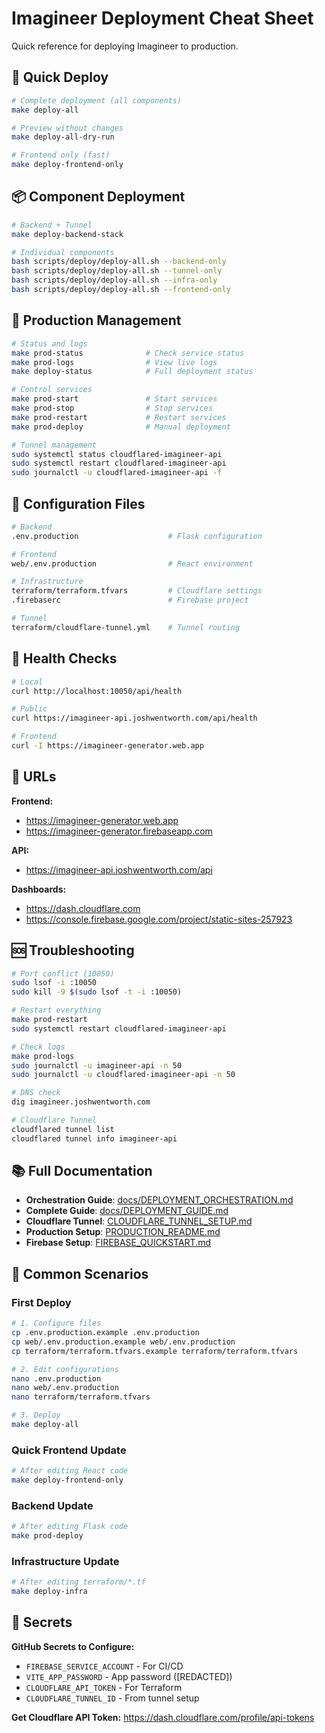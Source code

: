 # Imagineer Deployment Cheat Sheet

Quick reference for deploying Imagineer to production.

## 🚀 Quick Deploy

```bash
# Complete deployment (all components)
make deploy-all

# Preview without changes
make deploy-all-dry-run

# Frontend only (fast)
make deploy-frontend-only
```

## 📦 Component Deployment

```bash
# Backend + Tunnel
make deploy-backend-stack

# Individual components
bash scripts/deploy/deploy-all.sh --backend-only
bash scripts/deploy/deploy-all.sh --tunnel-only
bash scripts/deploy/deploy-all.sh --infra-only
bash scripts/deploy/deploy-all.sh --frontend-only
```

## 🔧 Production Management

```bash
# Status and logs
make prod-status              # Check service status
make prod-logs                # View live logs
make deploy-status            # Full deployment status

# Control services
make prod-start               # Start services
make prod-stop                # Stop services
make prod-restart             # Restart services
make prod-deploy              # Manual deployment

# Tunnel management
sudo systemctl status cloudflared-imagineer-api
sudo systemctl restart cloudflared-imagineer-api
sudo journalctl -u cloudflared-imagineer-api -f
```

## 🔑 Configuration Files

```bash
# Backend
.env.production                    # Flask configuration

# Frontend
web/.env.production                # React environment

# Infrastructure
terraform/terraform.tfvars         # Cloudflare settings
.firebaserc                        # Firebase project

# Tunnel
terraform/cloudflare-tunnel.yml    # Tunnel routing
```

## 🧪 Health Checks

```bash
# Local
curl http://localhost:10050/api/health

# Public
curl https://imagineer-api.joshwentworth.com/api/health

# Frontend
curl -I https://imagineer-generator.web.app
```

## 📍 URLs

**Frontend:**
- https://imagineer-generator.web.app
- https://imagineer-generator.firebaseapp.com

**API:**
- https://imagineer-api.joshwentworth.com/api

**Dashboards:**
- https://dash.cloudflare.com
- https://console.firebase.google.com/project/static-sites-257923

## 🆘 Troubleshooting

```bash
# Port conflict (10050)
sudo lsof -i :10050
sudo kill -9 $(sudo lsof -t -i :10050)

# Restart everything
make prod-restart
sudo systemctl restart cloudflared-imagineer-api

# Check logs
make prod-logs
sudo journalctl -u imagineer-api -n 50
sudo journalctl -u cloudflared-imagineer-api -n 50

# DNS check
dig imagineer.joshwentworth.com

# Cloudflare Tunnel
cloudflared tunnel list
cloudflared tunnel info imagineer-api
```

## 📚 Full Documentation

- **Orchestration Guide**: [docs/DEPLOYMENT_ORCHESTRATION.md](docs/DEPLOYMENT_ORCHESTRATION.md)
- **Complete Guide**: [docs/DEPLOYMENT_GUIDE.md](docs/DEPLOYMENT_GUIDE.md)
- **Cloudflare Tunnel**: [CLOUDFLARE_TUNNEL_SETUP.md](CLOUDFLARE_TUNNEL_SETUP.md)
- **Production Setup**: [PRODUCTION_README.md](PRODUCTION_README.md)
- **Firebase Setup**: [FIREBASE_QUICKSTART.md](FIREBASE_QUICKSTART.md)

## 🎯 Common Scenarios

### First Deploy
```bash
# 1. Configure files
cp .env.production.example .env.production
cp web/.env.production.example web/.env.production
cp terraform/terraform.tfvars.example terraform/terraform.tfvars

# 2. Edit configurations
nano .env.production
nano web/.env.production
nano terraform/terraform.tfvars

# 3. Deploy
make deploy-all
```

### Quick Frontend Update
```bash
# After editing React code
make deploy-frontend-only
```

### Backend Update
```bash
# After editing Flask code
make prod-deploy
```

### Infrastructure Update
```bash
# After editing terraform/*.tf
make deploy-infra
```

## 🔐 Secrets

**GitHub Secrets to Configure:**
- `FIREBASE_SERVICE_ACCOUNT` - For CI/CD
- `VITE_APP_PASSWORD` - App password ([REDACTED])
- `CLOUDFLARE_API_TOKEN` - For Terraform
- `CLOUDFLARE_TUNNEL_ID` - From tunnel setup

**Get Cloudflare API Token:**
https://dash.cloudflare.com/profile/api-tokens
